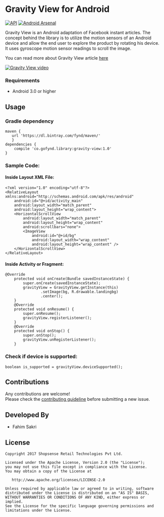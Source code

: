 # Gravity View for Android

[![API](https://img.shields.io/badge/API-11%2B-brightgreen.svg?style=flat)](https://android-arsenal.com/api?level=11) [![Android Arsenal](https://img.shields.io/badge/Android%20Arsenal-Gravity%20View-brightgreen.svg?style=flat)](https://android-arsenal.com/details/1/5477)

Gravity View is an Android adaptation of Facebook instant articles. The concept behind the library is to utilize the motion sensors of an Android device and allow the end user to explore the product by rotating his device. It uses gyroscope motion sensor readings to scroll the image.

You can read more about Gravity View article [here](https://blog.gofynd.com/introducing-gravity-because-swiping-is-so-yesterday-4aebd89f0e21)


[![Gravity View video](http://img.youtube.com/vi/IrNr-J1s8f8/0.jpg)](http://www.youtube.com/watch?v=IrNr-J1s8f8)

### Requirements
  - Android 3.0 or higher

## Usage
### Gradle dependency

```
maven {
   url 'https://dl.bintray.com/fynd/maven/'
   }
dependencies {
    compile 'co.gofynd.library:gravity-view:1.0'
}
```

### Sample Code:

#### Inside Layout XML File:

```
<?xml version="1.0" encoding="utf-8"?>
<RelativeLayout xmlns:android="http://schemas.android.com/apk/res/android"
    android:id="@+id/activity_main"
    android:layout_width="match_parent"
    android:layout_height="wrap_content">
    <HorizontalScrollView
        android:layout_width="match_parent"
        android:layout_height="wrap_content"
        android:scrollbars="none">
        <ImageView
            android:id="@+id/bg"
            android:layout_width="wrap_content"
            android:layout_height="wrap_content" />
    </HorizontalScrollView>
</RelativeLayout>
```

#### Inside Activity or Fragment:

```
@Override
    protected void onCreate(Bundle savedInstanceState) {
        super.onCreate(savedInstanceState);
        gravityView = GravityView.getInstance(this)
                .setImage(bg, R.drawable.landingbg)
                .center();
    }
    @Override
    protected void onResume() {
        super.onResume();
        gravityView.registerListener();
    }
    @Override
    protected void onStop() {
        super.onStop();
        gravityView.unRegisterListener();
    }
```

### Check if device is supported:

```
boolean is_supported = gravityView.deviceSupported();
```

## Contributions

Any contributions are welcome!  
Please check the [contributing guideline](https://github.com/gofynd/gravity-view/blob/master/CONTRIBUTING.md) before submitting a new issue.


## Developed By

* Fahim Sakri


## License
    Copyright 2017 Shopsense Retail Technologies Pvt Ltd.

    Licensed under the Apache License, Version 2.0 (the "License");
    you may not use this file except in compliance with the License.
    You may obtain a copy of the License at

       http://www.apache.org/licenses/LICENSE-2.0

    Unless required by applicable law or agreed to in writing, software
    distributed under the License is distributed on an "AS IS" BASIS,
    WITHOUT WARRANTIES OR CONDITIONS OF ANY KIND, either express or implied.
    See the License for the specific language governing permissions and
    limitations under the License.
